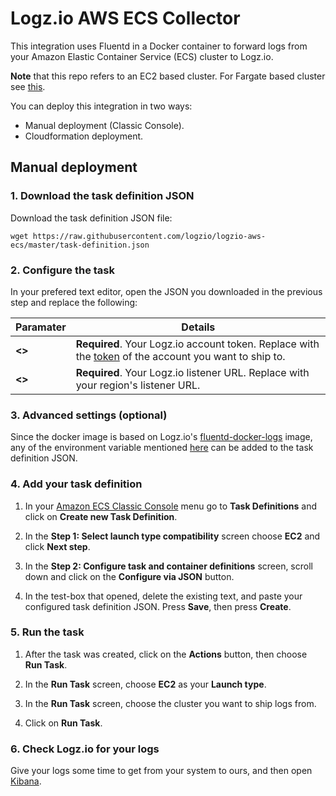 # Logz.io AWS ECS Collector

This integration uses Fluentd in a Docker container to forward logs from your Amazon Elastic Container Service (ECS) cluster to Logz.io.

**Note** that this repo refers to an EC2 based cluster. For Fargate based cluster see [this](https://docs.logz.io/shipping/log-sources/fargate.html).

You can deploy this integration in two ways:
* Manual deployment (Classic Console).
* Cloudformation deployment.

## Manual deployment

### 1. Download the task definition JSON

Download the task definition JSON file:

```shell
wget https://raw.githubusercontent.com/logzio/logzio-aws-ecs/master/task-definition.json
```

### 2. Configure the task

In your prefered text editor, open the JSON you downloaded in the previous step and replace the following:

| Paramater | Details |
|---|---|
| **<<LOG-SHIPPING-TOKEN>>** | **Required**. Your Logz.io account token. Replace with the [token](https://app.logz.io/#/dashboard/settings/general) of the account you want to ship to. |
| **<<LISTENER-HOST>>** | **Required**. Your Logz.io listener URL. Replace with your region's listener URL.|


### 3. Advanced settings (optional)

Since the docker image is based on Logz.io's [fluentd-docker-logs](https://github.com/logzio/fluentd-docker-logs) image, any of the environment variable mentioned [here](https://github.com/logzio/fluentd-docker-logs#parameters) can be added to the task definition JSON.


### 4. Add your task definition

1. In your [Amazon ECS Classic Console](https://console.aws.amazon.com/ecs/) menu go to **Task Definitions** and click on **Create new Task Definition**.

2. In the **Step 1: Select launch type compatibility** screen choose **EC2** and click **Next step**.

3. In the **Step 2: Configure task and container definitions** screen, scroll down and click on the **Configure via JSON** button.

4. In the test-box that opened, delete the existing text, and paste your configured task definition JSON. Press **Save**, then press **Create**.

### 5. Run the task

1. After the task was created, click on the **Actions** button, then choose **Run Task**.

2. In the **Run Task** screen, choose **EC2** as your **Launch type**.

3. In the **Run Task** screen, choose the cluster you want to ship logs from.

4. Click on **Run Task**.

### 6. Check Logz.io for your logs

Give your logs some time to get from your system to ours, and then open [Kibana](https://app.logz.io/#/dashboard/kibana).
